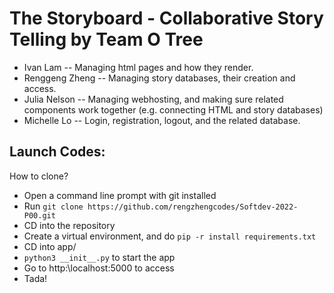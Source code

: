 # The Storyboard - Collaborative Story Telling by Team O Tree
 * Ivan Lam -- Managing html pages and how they render.
 * Renggeng Zheng -- Managing story databases, their creation and access.
 * Julia Nelson -- Managing webhosting, and making sure related components work together (e.g. connecting HTML and story databases)
 * Michelle Lo -- Login, registration, logout, and the related database.
## Launch Codes:
How to clone?
 * Open a command line prompt with git installed
 * Run ```git clone https://github.com/rengzhengcodes/Softdev-2022-P00.git```
 * CD into the repository
 * Create a virtual environment, and do ```pip -r install requirements.txt```
 * CD into app/
 * ```python3 __init__.py``` to start the app
 * Go to http:\\localhost:5000 to access
 * Tada!
